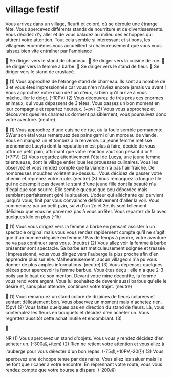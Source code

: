 # village festif
Vous arrivez dans un village, fleurit et coloré, où se déroule une étrange fête. Vous apercevez différents stands de nourriture et de divertissements. Vous décidez d'y aller et de vous baladez au milieu des échoppes qui attirent votre attention. Tout cela semble si intéressant et si bons, les villageois eux-mêmes vous accueillent si chaleureusement que vous vous laissez bien vite entraîner par l'ambiance

🐫 Se diriger vers le stand de chameau.
🌭 Se diriger vers la cuisine de rue.
🧔 Se diriger vers la femme à barbe.
🌺 Se diriger vers le stand de fleur.
🦀 Se diriger vers le stand de crustacé.

🐫
(1) Vous approchez de l'étrange stand de chameau. Ils sont au nombre de 3 et vous êtes impressionnés car vous n'en n'aviez encore jamais vu avant ! Vous approchez votre main de l'un d'eux, si bien qu'il arrive à vous mâchouiller le doigt. (-10PV)
(2) Vous découvrez de très près ces énormes animaux, qui vous dépassent de 3 têtes. Vous passez un bon moment en leur compagnie et repartez heureux. (+pv)
(3) Vous vous approchez et découvrez ques les chameaux dorment paisiblement, vous poursuivez donc votre aventure. (neutre)

🌭
(1) Vous approchez d'une cuisine de rue, où la foule semble permanente. SWur son étal vous remarquez des pains garni d'un morceau de viande. Vous en mangez un et tombez à la renverse. La jeune femme métisse prénommée Lucyia dont la réputation n'est plus à faire, décide de vous offrir ce petit pain, affirmant que votre réaction vaut son pesant d'or ! (+7PV)
(2) Vous regardez attentivement l'étal de Lucya, une jeune femme talentueuse, dont le village entier loue les prouesses culinaires. Vous les observez  et vous rendez compte que la viande n'a pas l'air fraîche. De nombreuses mouches volètent au-dessus... Vous décidez de passer votre chemin et reprenez votre route. (neutre)
(3) Vous remarquez la longue file qui ne désemplit pas devant le stant d'une jeune fille dont la beauté n'a d'égal que son sourire. Elle semble quequelque peu débordée mais semblant parfaitement géré la situation. L'odeur qui alléchante qui parvient jusqu'à vous, finit par vous convaincre définitivement d'aller la voir. Vous commencez par un petit pzin, suivi d'un 2e et 3e, ils sont tellement délicieux que vous ne parvenez pas à vous arrêter. Vous repartez de là avec quelques kilo en plus 
(-1h)

🧔
(1) Vous vous dirigez vers la femme à barbe en pensant assister à un spectacle original mais vous vous rendez rapidement compte qu'il ne s'agit que d'un homme déguisé en femme ! Pas de temps à perdre, votre aventure ne va pas continuer sans vous. (neutre)
(2) Vous allez voir la femme à barbe présenter sont spectacle. Sa barbe est méticuleusement soignée et tressée ! Impressionné, vous vous dirigez vers l'auberge la plus proche afin d'en apprendre plus sur elle. Malheureusement, aucun villageois n'a pu vous donner de plus amples informations. (neutre)
(3) Vous dépensez quelques pièces pour apercevoir la femme barbue. Vous êtes déçu : elle n'a que 2-3 poils sur le haut de son menton. Devant votre mine déconfite, la femme vous rend votre argent. Vous lui souhaitez de devenir aussi barbue qu'elle le désire et, sans plus attendre, continuez votre trajet. (neutre)

🌺
(1) Vous remarquez un stand coloré de dizaines de fleurs colorées et sentant délicatement bon. Vous observez un moment mais n'achetez rien.
(5pv)
(2) Vous faites quelques pas en direction du stand de fleurs. Là, vous contemplez les fleurs en bouquets et décidez d'en acheter un. Vous regrettez aussitôt cette achat inutile et encombrant.
(3) 

🦀

NR
(1) Vous apercevez un stand d'objets. Vous vous y rendez décidez d'en acheter un. (-300💰,+item)
(2) Rien ne retient votre attention et vous allez à l'auberge pour vous délecter d'un bon repas. (-75💰,+10PV,-20🕑)
(3) Vous apercevez une échoppe tenue par des nains. Vous allez les saluer mais ils ne font que ricaner à votre encontre. En reprennant votre route, vous vous rendez compte que votre bourse a disparu. (-200💰)
